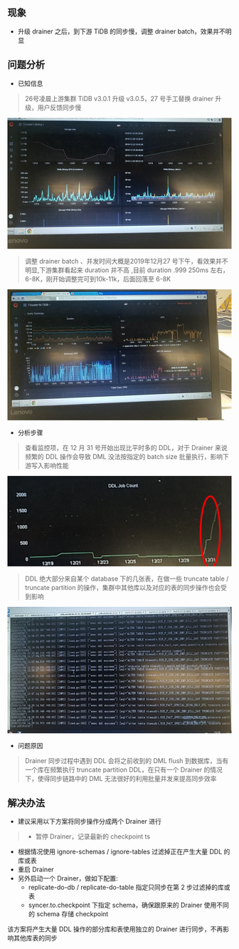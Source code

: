 ## 现象
* 升级 drainer 之后，到下游 TiDB 的同步慢，调整 drainer batch，效果并不明显

## 问题分析
* 已知信息

> 26号凌晨上游集群 TiDB v3.0.1 升级 v3.0.5，27 号手工替换 drainer 升级，用户反馈同步慢

![](./resources/case1023_1.png)

> 调整 drainer batch 、并发时间大概是2019年12月27 号下午，看效果并不明显,下游集群看起来 duration 并不高 ,目前 duration .999 250ms 左右，6-8K，刚开始调整完可到10k-11k，后面回落至 6-8K

![](./resources/case1023_2.png)

* 分析步骤

>查看监控项，在 12 月 31 号开始出现比平时多的 DDL，对于 Drainer 来说频繁的 DDL 操作会导致 DML 没法按指定的 batch size 批量执行，影响下游写入影响性能

![](./resources/case1023_3.png)

> DDL 绝大部分来自某个 database 下的几张表，在做一些 truncate table / truncate partition 的操作，集群中其他库以及对应的表的同步操作也会受到影响

![](./resources/case1023_4.png)

* 问题原因

> Drainer 同步过程中遇到 DDL 会将之前收到的 DML flush 到数据库，当有一个库在频繁执行 truncate partition DDL，在只有一个 Drainer 的情况下，使得同步链路中的 DML 无法很好的利用批量并发来提高同步效率

## 解决办法
* 建议采用以下方案将同步操作分成两个 Drainer 进行

>* 暂停 Drainer，记录最新的 checkpoint ts
* 根据情况使用 ignore-schemas / ignore-tables 过滤掉正在产生大量 DDL 的库或表
* 重启 Drainer
* 另外启动一个 Drainer，做如下配置:
    * replicate-do-db / replicate-do-table 指定只同步在第 2 步过滤掉的库或表
    * syncer.to.checkpoint 下指定  schema，确保跟原来的 Drainer 使用不同的 schema 存储 checkpoint
    
该方案将产生大量 DDL 操作的部分库和表使用独立的 Drainer 进行同步，不再影响其他库表的同步
